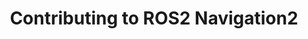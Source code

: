 ---
title: "Contributing to ROS2 Navigation2"
excerpt: "Open source contribution<br/>"
collection: portfolio
---